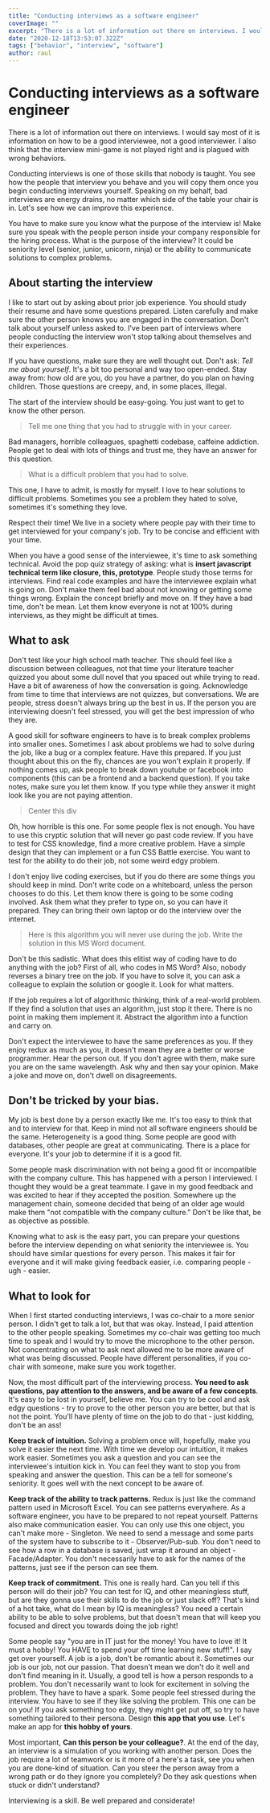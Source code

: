 ```yaml
---
title: "Conducting interviews as a software engineer"
coverImage: ""
excerpt: "There is a lot of information out there on interviews. I would say most of it is information on how to be a good interviewee, not a good interviewer."
date: "2020-12-18T13:53:07.322Z"
tags: ["behavior", "interview", "software"]
author: raul
---
```


# Conducting interviews as a software engineer

There is a lot of information out there on interviews. I would say most of it is information on how to be a good interviewee, not a good interviewer. I also think that the interview mini-game is not played right and is plagued with wrong behaviors.

Conducting interviews is one of those skills that nobody is taught. You see how the people that interview you behave and you will copy them once you begin conducting interviews yourself. Speaking on my behalf, bad interviews are energy drains, no matter which side of the table your chair is in. Let's see how we can improve this experience.

You have to make sure you know what the purpose of the interview is! Make sure you speak with the people person inside your company responsible for the hiring process. What is the purpose of the interview? It could be seniority level (senior, junior, unicorn, ninja) or the ability to communicate solutions to complex problems.

## About starting the interview

I like to start out by asking about prior job experience. You should study their resume and have some questions prepared. Listen carefully and make sure the other person knows you are engaged in the conversation. Don't talk about yourself unless asked to. I've been part of interviews where people conducting the interview won't stop talking about themselves and their experiences.

If you have questions, make sure they are well thought out. Don't ask: _Tell me about yourself_. It's a bit too personal and way too open-ended. Stay away from: how old are you, do you have a partner, do you plan on having children. Those questions are creepy, and, in some places, illegal.

The start of the interview should be easy-going. You just want to get to know the other person.

> Tell me one thing that you had to struggle with in your career.

Bad managers, horrible colleagues, spaghetti codebase, caffeine addiction. People get to deal with lots of things and trust me, they have an answer for this question.

> What is a difficult problem that you had to solve.

This one, I have to admit, is mostly for myself. I love to hear solutions to difficult problems. Sometimes you see a problem they hated to solve, sometimes it's something they love.

Respect their time! We live in a society where people pay with their time to get interviewed for your company's job. Try to be concise and efficient with your time.

When you have a good sense of the interviewee, it's time to ask something technical. Avoid the pop quiz strategy of asking: what is **insert javascript technical term like closure, this, prototype**. People study those terms for interviews. Find real code examples and have the interviewee explain what is going on. Don't make them feel bad about not knowing or getting some things wrong. Explain the concept briefly and move on. If they have a bad time, don't be mean. Let them know everyone is not at 100% during interviews, as they might be difficult at times.

## What to ask

Don't test like your high school math teacher. This should feel like a discussion between colleagues, not that time your literature teacher quizzed you about some dull novel that you spaced out while trying to read. Have a bit of awareness of how the conversation is going. Acknowledge from time to time that interviews are not quizzes, but conversations. We are people, stress doesn't always bring up the best in us. If the person you are interviewing doesn't feel stressed, you will get the best impression of who they are.

A good skill for software engineers to have is to break complex problems into smaller ones. Sometimes I ask about problems we had to solve during the job, like a bug or a complex feature. Have this prepared. If you just thought about this on the fly, chances are you won't explain it properly. If nothing comes up, ask people to break down youtube or facebook into components (this can be a frontend and a backend question). If you take notes, make sure you let them know. If you type while they answer it might look like you are not paying attention.

> Center this div

Oh, how horrible is this one. For some people flex is not enough. You have to use this cryptic solution that will never go past code review. If you have to test for CSS knowledge, find a more creative problem. Have a simple design that they can implement or a fun CSS Battle exercise. You want to test for the ability to do their job, not some weird edgy problem.

I don't enjoy live coding exercises, but if you do there are some things you should keep in mind. Don't write code on a whiteboard, unless the person chooses to do this. Let them know there is going to be some coding involved. Ask them what they prefer to type on, so you can have it prepared. They can bring their own laptop or do the interview over the internet.

> Here is this algorithm you will never use during the job. Write the solution in this MS Word document.

Don't be this sadistic. What does this elitist way of coding have to do anything with the job? First of all, who codes in MS Word? Also, nobody reverses a binary tree on the job. If you have to solve it, you can ask a colleague to explain the solution or google it. Look for what matters.

If the job requires a lot of algorithmic thinking, think of a real-world problem. If they find a solution that uses an algorithm, just stop it there. There is no point in making them implement it. Abstract the algorithm into a function and carry on.

Don't expect the interviewee to have the same preferences as you. If they enjoy redux as much as you, it doesn't mean they are a better or worse programmer. Hear the person out. If you don't agree with them, make sure you are on the same wavelength. Ask why and then say your opinion. Make a joke and move on, don't dwell on disagreements.

## Don't be tricked by your bias.

My job is best done by a person exactly like me. It's too easy to think that and to interview for that. Keep in mind not all software engineers should be the same. Heterogeneity is a good thing. Some people are good with databases, other people are great at communicating. There is a place for everyone. It's your job to determine if it is a good fit.

Some people mask discrimination with not being a good fit or incompatible with the company culture. This has happened with a person I interviewed. I thought they would be a great teammate. I gave in my good feedback and was excited to hear if they accepted the position. Somewhere up the management chain, someone decided that being of an older age would make them "not compatible with the company culture." Don't be like that, be as objective as possible.

Knowing what to ask is the easy part, you can prepare your questions before the interview depending on what seniority the interviewee is. You should have similar questions for every person. This makes it fair for everyone and it will make giving feedback easier, i.e. comparing people - ugh - easier.

## What to look for

When I first started conducting interviews, I was co-chair to a more senior person. I didn't get to talk a lot, but that was okay. Instead, I paid attention to the other people speaking. Sometimes my co-chair was getting too much time to speak and I would try to move the microphone to the other person. Not concentrating on what to ask next allowed me to be more aware of what was being discussed. People have different personalities, if you co-chair with someone, make sure you work together.

Now, the most difficult part of the interviewing process. **You need to ask questions, pay attention to the answers, and be aware of a few concepts**. It's easy to be lost in yourself, believe me. You can try to be cool and ask edgy questions - try to prove to the other person you are better, but that is not the point. You'll have plenty of time on the job to do that - just kidding, don't be an ass!

**Keep track of intuition.** Solving a problem once will, hopefully, make you solve it easier the next time. With time we develop our intuition, it makes work easier. Sometimes you ask a question and you can see the interviewee's intuition kick in. You can feel they want to stop you from speaking and answer the question. This can be a tell for someone's seniority. It goes well with the next concept to be aware of.

**Keep track of the ability to track patterns.** Redux is just like the command pattern used in Microsoft Excel. You can see patterns everywhere. As a software engineer, you have to be prepared to not repeat yourself. Patterns also make communication easier. You can only use this one object, you can't make more - Singleton. We need to send a message and some parts of the system have to subscribe to it - Observer/Pub-sub. You don't need to see how a row in a database is saved, just wrap it around an object - Facade/Adapter. You don't necessarily have to ask for the names of the patterns, just see if the person can see them.

**Keep track of commitment.** This one is really hard. Can you tell if this person will do their job? You can test for IQ, and other meaningless stuff, but are they gonna use their skills to do the job or just slack off? That's kind of a hot take, what do I mean by IQ is meaningless? You need a certain ability to be able to solve problems, but that doesn't mean that will keep you focused and direct you towards doing the job right!

Some people say "you are in IT just for the money! You have to love it! It must a hobby! You HAVE to spend your off time learning new stuff!". I say get over yourself. A job is a job, don't be romantic about it. Sometimes our job is our job, not our passion. That doesn't mean we don't do it well and don't find meaning in it. Usually, a good tell is how a person responds to a problem. You don't necessarily want to look for excitement in solving the problem. They have to have a spark. Some people feel stressed during the interview. You have to see if they like solving the problem. This one can be on you! If you ask something too edgy, they might get put off, so try to have something tailored to their persona. Design **this app that you use**. Let's make an app for **this hobby of yours**.

Most important, **Can this person be your colleague?**. At the end of the day, an interview is a simulation of you working with another person. Does the job require a lot of teamwork or is it more of a here's a task, see you when you are done-kind of situation. Can you steer the person away from a wrong path or do they ignore you completely? Do they ask questions when stuck or didn't understand?

Interviewing is a skill. Be well prepared and considerate!
